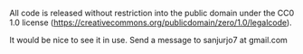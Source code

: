 All code is released without restriction into the public domain under the CC0 1.0 license (https://creativecommons.org/publicdomain/zero/1.0/legalcode).

It would be nice to see it in use. Send a message to sanjurjo7 at gmail.com
